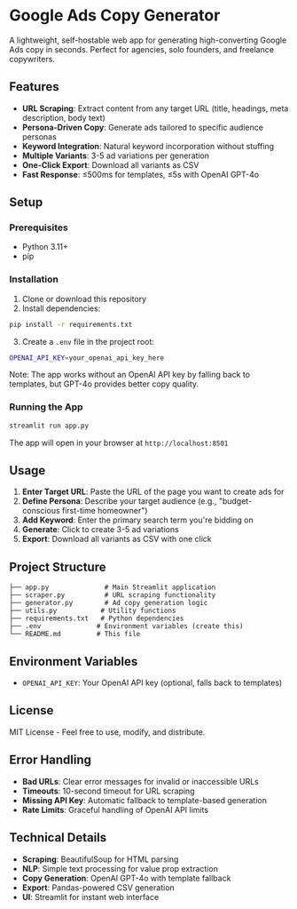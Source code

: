 # Google Ads Copy Generator

A lightweight, self-hostable web app for generating high-converting Google Ads copy in seconds. Perfect for agencies, solo founders, and freelance copywriters.

## Features

- **URL Scraping**: Extract content from any target URL (title, headings, meta description, body text)
- **Persona-Driven Copy**: Generate ads tailored to specific audience personas
- **Keyword Integration**: Natural keyword incorporation without stuffing
- **Multiple Variants**: 3-5 ad variations per generation
- **One-Click Export**: Download all variants as CSV
- **Fast Response**: ≤500ms for templates, ≤5s with OpenAI GPT-4o

## Setup

### Prerequisites
- Python 3.11+
- pip

### Installation

1. Clone or download this repository
2. Install dependencies:
```bash
pip install -r requirements.txt
```

3. Create a `.env` file in the project root:
```bash
OPENAI_API_KEY=your_openai_api_key_here
```

Note: The app works without an OpenAI API key by falling back to templates, but GPT-4o provides better copy quality.

### Running the App

```bash
streamlit run app.py
```

The app will open in your browser at `http://localhost:8501`

## Usage

1. **Enter Target URL**: Paste the URL of the page you want to create ads for
2. **Define Persona**: Describe your target audience (e.g., "budget-conscious first-time homeowner")
3. **Add Keyword**: Enter the primary search term you're bidding on
4. **Generate**: Click to create 3-5 ad variations
5. **Export**: Download all variants as CSV with one click

## Project Structure

```
├── app.py              # Main Streamlit application
├── scraper.py          # URL scraping functionality
├── generator.py        # Ad copy generation logic
├── utils.py           # Utility functions
├── requirements.txt   # Python dependencies
├── .env              # Environment variables (create this)
└── README.md         # This file
```

## Environment Variables

- `OPENAI_API_KEY`: Your OpenAI API key (optional, falls back to templates)

## License

MIT License - Feel free to use, modify, and distribute.

## Error Handling

- **Bad URLs**: Clear error messages for invalid or inaccessible URLs
- **Timeouts**: 10-second timeout for URL scraping
- **Missing API Key**: Automatic fallback to template-based generation
- **Rate Limits**: Graceful handling of OpenAI API limits

## Technical Details

- **Scraping**: BeautifulSoup for HTML parsing
- **NLP**: Simple text processing for value prop extraction
- **Copy Generation**: OpenAI GPT-4o with template fallback
- **Export**: Pandas-powered CSV generation
- **UI**: Streamlit for instant web interface
